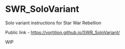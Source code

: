 # SWR_SoloVariant
Solo variant instructions for Star War Rebellion

Public link - https://vortilion.github.io/SWR_SoloVariant/

WIP
